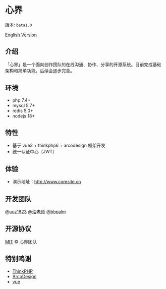 # 心界

版本: `beta1.0`

[English Version](./README.md)

## 介绍

「心界」是一个面向创作团队的在线沟通、协作、分享的开源系统。目前完成基础架构和简单功能，后续会逐步完善。

## 环境

- php 7.4+
- mysql 5.7+
- redis 5.0+
- nodejs 18+

## 特性

- 基于 vue3 + thinkphp6 + arcodesign 框架开发
- 统一认证中心（JWT）

## 体验

- 演示地址：http://www.coresite.cn

## 开发团队

@[uuz1623](https://github.com/uuz1632) @[油老师](https://github.com/yoniu) @[bbpalm](https://github.com/bbpalm)

## 开源协议

[MIT](https://github.com/master/LICENSE) © 心界团队

## 特别鸣谢

- [ThinkPHP](https://github.com/top-think)
- [ArcoDesign](https://github.com/arco-design)
- [vue](https://github.com/vuejs)
